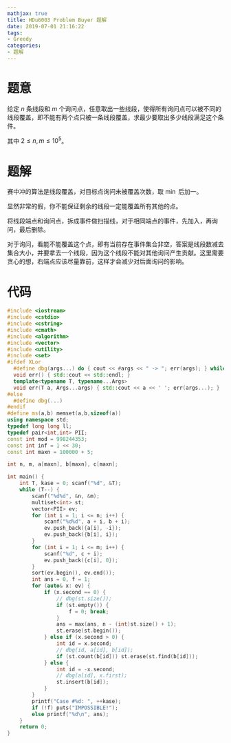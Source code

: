 ```yaml
---
mathjax: true
title: HDu6003 Problem Buyer 题解
date: 2019-07-01 21:16:22
tags:
- Greedy
categories:
- 题解
---
```


# 题意

给定 $n$ 条线段和 $m$ 个询问点，任意取出一些线段，使得所有询问点可以被不同的线段覆盖，即不能有两个点只被一条线段覆盖，求最少要取出多少线段满足这个条件。

其中 $2\le n,m \le 10^5$。

# 题解

赛中冲的算法是线段覆盖，对目标点询问未被覆盖次数，取 $\min$ 后加一。

显然非常的假，你不能保证剩余的线段一定能覆盖所有其他的点。

将线段端点和询问点，拆成事件做扫描线，对于相同端点的事件，先加入，再询问，最后删除。

对于询问，看能不能覆盖这个点，即有当前存在事件集合非空，答案是线段数减去集合大小，并要拿去一个线段，因为这个线段不能对其他询问产生贡献。这里需要贪心的想，右端点应该尽量靠前，这样才会减少对后面询问的影响。

<!--more-->

# 代码

```c++
#include <iostream>
#include <cstdio>
#include <cstring>
#include <cmath>
#include <algorithm>
#include <vector>
#include <utility>
#include <set>
#ifdef XLor
  #define dbg(args...) do { cout << #args << " -> "; err(args); } while (0)
  void err() { std::cout << std::endl; }
  template<typename T, typename...Args>
  void err(T a, Args...args) { std::cout << a << ' '; err(args...); }
#else
  #define dbg(...)
#endif
#define ms(a,b) memset(a,b,sizeof(a))
using namespace std;
typedef long long ll;
typedef pair<int,int> PII;
const int mod = 998244353;
const int inf = 1 << 30;
const int maxn = 100000 + 5;

int n, m, a[maxn], b[maxn], c[maxn];

int main() {
    int T, kase = 0; scanf("%d", &T);
    while (T--) {
        scanf("%d%d", &n, &m);
        multiset<int> st;
        vector<PII> ev;
        for (int i = 1; i <= n; i++) {
            scanf("%d%d", a + i, b + i);
            ev.push_back({a[i], -i});
            ev.push_back({b[i], i});
        }
        for (int i = 1; i <= m; i++) {
            scanf("%d", c + i);
            ev.push_back({c[i], 0});
        }
        sort(ev.begin(), ev.end());
        int ans = 0, f = 1;
        for (auto& x: ev) {
            if (x.second == 0) {
                // dbg(st.size());
                if (st.empty()) {
                    f = 0; break;
                }
                ans = max(ans, n - (int)st.size() + 1);
                st.erase(st.begin());
            } else if (x.second > 0) {
                int id = x.second;
                // dbg(id, a[id], b[id]);
                if (st.count(b[id])) st.erase(st.find(b[id]));
            } else {
                int id = -x.second;
                // dbg(a[id], x.first);
                st.insert(b[id]);
            }
        }
        printf("Case #%d: ", ++kase);
        if (!f) puts("IMPOSSIBLE!");
        else printf("%d\n", ans);
    }
    return 0;
}
```